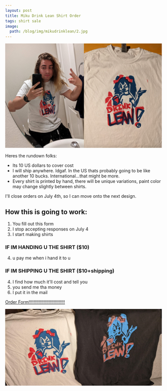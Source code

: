 ```yaml
---
layout: post
title: Miku Drink Lean Shirt Order
tags: shirt sale
image:
  path: /blog/img/mikudrinklean/2.jpg
---
```


![](/blog/img/mikudrinklean/1.jpg)

Heres the rundown folks:

- Its 10 US dollars to cover cost
- I will ship anywhere. Idgaf. In the US thats probably going to be like another 10 bucks. International...that might be more.
- Every shirt is printed by hand, there will be unique variations, paint color may change slightly between shirts.

I'll close orders on July 4th, so I can move onto the next design.

## How this is going to work:

1. You fill out this form
2. I stop accepting responses on July 4
3. I start making shirts

### IF IM HANDING U THE SHIRT ($10)

4. u pay me when i hand it to u

### IF IM SHIPPING U THE SHIRT ($10+shipping)

4. I find how much it'll cost and tell you
5. you send me tha money
6. I put it in the mail

[Order Form!!!!!!!!!!!!!!!!!!!!!!!!!!!!!](https://forms.gle/Rg2izUXAWPdzk4uE8)

![](/blog/img/mikudrinklean/2.jpg)